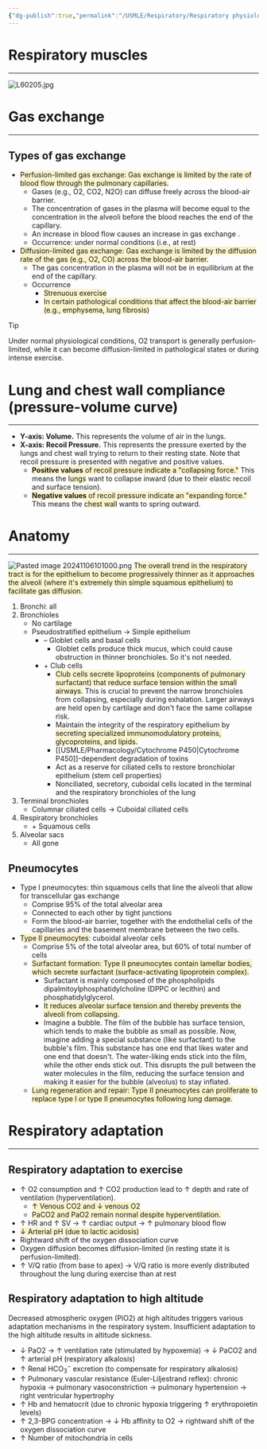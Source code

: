 ```yaml
---
{"dg-publish":true,"permalink":"/USMLE/Respiratory/Respiratory physiology/","tags":["t1"]}
---
```


# Respiratory muscles
---
![L60205.jpg](/img/user/appendix/L60205.jpg)

# Gas exchange
---
## Types of gas exchange 
- <span style="background:rgba(240, 200, 0, 0.2)">Perfusion-limited gas exchange: Gas exchange is limited by the rate of blood flow through the pulmonary capillaries.</span>
	- Gases (e.g., O2, CO2, N2O) can diffuse freely across the blood-air barrier.
	- The concentration of gases in the plasma will become equal to the concentration in the alveoli before the blood reaches the end of the capillary. 
	- An increase in blood flow causes an increase in gas exchange .
	- Occurrence: under normal conditions (i.e., at rest)
- <span style="background:rgba(240, 200, 0, 0.2)">Diffusion-limited gas exchange: Gas exchange is limited by the diffusion rate of the gas (e.g., O2, CO) across the blood-air barrier.</span> 
	- The gas concentration in the plasma will not be in equilibrium at the end of the capillary.
	- Occurrence
		- <span style="background:rgba(240, 200, 0, 0.2)">Strenuous exercise</span>
		- <span style="background:rgba(240, 200, 0, 0.2)">In certain pathological conditions that affect the blood-air barrier (e.g., emphysema, lung fibrosis)</span>

>[!tip] 
>Under normal physiological conditions, O2 transport is generally perfusion-limited, while it can become diffusion-limited in pathological states or during intense exercise.

# Lung and chest wall compliance (pressure-volume curve)
---
- **Y-axis: Volume.** This represents the volume of air in the lungs.
- **X-axis: Recoil Pressure.** This represents the pressure exerted by the lungs and chest wall trying to return to their resting state. Note that recoil pressure is presented with negative and positive values.
    - <span style="background:rgba(240, 200, 0, 0.2)">**Positive values** of recoil pressure indicate a "collapsing force."</span> This means the <span style="background:rgba(240, 200, 0, 0.2)">lungs</span> want to collapse inward (due to their elastic recoil and surface tension).
    - <span style="background:rgba(240, 200, 0, 0.2)">**Negative values** of recoil pressure indicate an "expanding force."</span> This means the <span style="background:rgba(240, 200, 0, 0.2)">chest wall</span> wants to spring outward.

<style> .container {font-family: sans-serif; text-align: center;} .button-wrapper button {z-index: 1;height: 40px; width: 100px; margin: 10px;padding: 5px;} .excalidraw .App-menu_top .buttonList { display: flex;} .excalidraw-wrapper { height: 800px; margin: 50px; position: relative;} :root[dir="ltr"] .excalidraw .layer-ui__wrapper .zen-mode-transition.App-menu_bottom--transition-left {transform: none;} </style><script src="https://cdn.jsdelivr.net/npm/react@17/umd/react.production.min.js"></script><script src="https://cdn.jsdelivr.net/npm/react-dom@17/umd/react-dom.production.min.js"></script><script type="text/javascript" src="https://cdn.jsdelivr.net/npm/@excalidraw/excalidraw@0/dist/excalidraw.production.min.js"></script><div id="Drawing_2025-04-17_1109.49.excalidraw.md1"></div><script>(function(){const InitialData={"type":"excalidraw","version":2,"source":"https://github.com/zsviczian/obsidian-excalidraw-plugin/releases/tag/2.8.3","elements":[{"id":"GmCFRhO09VGcYm5sJz3_t","type":"image","x":-370.50006103515625,"y":-346.88756561279297,"width":563.199951171875,"height":563.199951171875,"angle":0,"strokeColor":"transparent","backgroundColor":"transparent","fillStyle":"solid","strokeWidth":2,"strokeStyle":"solid","roughness":1,"opacity":100,"groupIds":[],"frameId":null,"index":"a0","roundness":null,"seed":683377049,"version":150,"versionNonce":1928811961,"isDeleted":false,"boundElements":[],"updated":1744859402647,"link":null,"locked":false,"status":"pending","fileId":"a971bd3f45374f562d1f6e3a9a4bd30da9075166","scale":[1,1],"crop":null},{"id":"0zJeFcds","type":"text","x":184.3001708984375,"y":-68.88756561279297,"width":435.43951416015625,"height":54,"angle":0,"strokeColor":"#1e1e1e","backgroundColor":"transparent","fillStyle":"solid","strokeWidth":2,"strokeStyle":"solid","roughness":1,"opacity":100,"groupIds":[],"frameId":null,"index":"a1","roundness":null,"seed":1285608505,"version":203,"versionNonce":1105708471,"isDeleted":false,"boundElements":[{"id":"HfNxAXWMP-HSEnKfdEMxj","type":"arrow"}],"updated":1744872714756,"link":null,"locked":false,"text":"③ + Lung compliance = - Chest wall compliance\nLung at rest","rawText":"③ + Lung compliance = - Chest wall compliance\nLung at rest","fontSize":20,"fontFamily":6,"textAlign":"left","verticalAlign":"top","containerId":null,"originalText":"③ + Lung compliance = - Chest wall compliance\nLung at rest","autoResize":true,"lineHeight":1.35},{"id":"868NF5ZN","type":"text","x":184.3001708984375,"y":112.71247100830078,"width":475.01947021484375,"height":27,"angle":0,"strokeColor":"#1e1e1e","backgroundColor":"transparent","fillStyle":"solid","strokeWidth":2,"strokeStyle":"solid","roughness":1,"opacity":100,"groupIds":[],"frameId":null,"index":"a2","roundness":null,"seed":1845782423,"version":311,"versionNonce":237150873,"isDeleted":false,"boundElements":[{"id":"wSOYGQKmycwymtxFtRpIO","type":"arrow"},{"id":"10AFvBmfOcQIkBUof292i","type":"arrow"}],"updated":1744872338267,"link":null,"locked":false,"text":"① 0 Lung compliance & (-Inf) Chest wall compliance","rawText":"① 0 Lung compliance & (-Inf) Chest wall compliance","fontSize":20,"fontFamily":6,"textAlign":"left","verticalAlign":"top","containerId":null,"originalText":"① 0 Lung compliance & (-Inf) Chest wall compliance","autoResize":true,"lineHeight":1.35},{"id":"tHh41Rbz","type":"text","x":184.3001708984375,"y":20.71247100830078,"width":454.69293212890625,"height":27,"angle":0,"strokeColor":"#1e1e1e","backgroundColor":"transparent","fillStyle":"solid","strokeWidth":2,"strokeStyle":"solid","roughness":1,"opacity":100,"groupIds":[],"frameId":null,"index":"a3","roundness":null,"seed":4822583,"version":369,"versionNonce":665263225,"isDeleted":false,"boundElements":[{"id":"prgfNMBhxHMKmQBTG1ZfU","type":"arrow"},{"id":"10AFvBmfOcQIkBUof292i","type":"arrow"}],"updated":1744872325038,"link":null,"locked":false,"text":"② ↑ Lung compliance & ↑↑↑ Chest wall compliance","rawText":"② ↑ Lung compliance & ↑↑↑ Chest wall compliance","fontSize":20,"fontFamily":6,"textAlign":"left","verticalAlign":"top","containerId":null,"originalText":"② ↑ Lung compliance & ↑↑↑ Chest wall compliance","autoResize":true,"lineHeight":1.35},{"id":"HfNxAXWMP-HSEnKfdEMxj","type":"arrow","x":174.7000732421875,"y":-42.40969281009951,"width":250.40008544921875,"height":35.92215161136904,"angle":0,"strokeColor":"#f08c00","backgroundColor":"transparent","fillStyle":"solid","strokeWidth":2,"strokeStyle":"dashed","roughness":1,"opacity":100,"groupIds":[],"frameId":null,"index":"a5","roundness":{"type":2},"seed":347996985,"version":153,"versionNonce":794702871,"isDeleted":false,"boundElements":[],"updated":1744872695324,"link":null,"locked":false,"points":[[0,0],[-128.00006103515625,35.92215161136904],[-250.40008544921875,8.722200439494038]],"lastCommittedPoint":null,"startBinding":{"elementId":"0zJeFcds","focus":0.7300414159989653,"gap":9.60009765625,"fixedPoint":null},"endBinding":null,"startArrowhead":null,"endArrowhead":"arrow","elbowed":false},{"id":"prgfNMBhxHMKmQBTG1ZfU","type":"arrow","x":175.5,"y":36.71247100830078,"width":228,"height":4.79998779296875,"angle":0,"strokeColor":"#f08c00","backgroundColor":"transparent","fillStyle":"solid","strokeWidth":2,"strokeStyle":"dashed","roughness":1,"opacity":100,"groupIds":[],"frameId":null,"index":"a6","roundness":{"type":2},"seed":1375588407,"version":91,"versionNonce":1900682553,"isDeleted":false,"boundElements":[],"updated":1744872338267,"link":null,"locked":false,"points":[[0,0],[-228,4.79998779296875]],"lastCommittedPoint":null,"startBinding":{"elementId":"tHh41Rbz","focus":0.1351561042912369,"gap":8.8001708984375,"fixedPoint":null},"endBinding":null,"startArrowhead":null,"endArrowhead":"arrow","elbowed":false},{"id":"wSOYGQKmycwymtxFtRpIO","type":"arrow","x":176.300048828125,"y":119.71606727103419,"width":248.800048828125,"height":15.20001220703125,"angle":0,"strokeColor":"#f08c00","backgroundColor":"transparent","fillStyle":"solid","strokeWidth":2,"strokeStyle":"dashed","roughness":1,"opacity":100,"groupIds":[],"frameId":null,"index":"a7","roundness":{"type":2},"seed":167061241,"version":140,"versionNonce":918873977,"isDeleted":false,"boundElements":[],"updated":1744872338267,"link":null,"locked":false,"points":[[0,0],[-128.00006103515625,-3.00359626273341],[-248.800048828125,12.19641594429784]],"lastCommittedPoint":null,"startBinding":{"elementId":"868NF5ZN","focus":0.038555007562507175,"gap":8.0001220703125,"fixedPoint":null},"endBinding":null,"startArrowhead":null,"endArrowhead":"arrow","elbowed":false},{"id":"10AFvBmfOcQIkBUof292i","type":"arrow","x":410.46301642674104,"y":103.11249542236328,"width":0.1489454449222194,"height":43.20001220703126,"angle":0,"strokeColor":"#1e1e1e","backgroundColor":"transparent","fillStyle":"solid","strokeWidth":2,"strokeStyle":"solid","roughness":1,"opacity":100,"groupIds":[],"frameId":null,"index":"a8","roundness":{"type":2},"seed":857287609,"version":121,"versionNonce":1214516761,"isDeleted":false,"boundElements":[],"updated":1744872338267,"link":null,"locked":false,"points":[[0,0],[-0.1489454449222194,-43.20001220703126]],"lastCommittedPoint":null,"startBinding":{"elementId":"868NF5ZN","focus":-0.04829305792566231,"gap":9.5999755859375,"fixedPoint":null},"endBinding":{"elementId":"tHh41Rbz","focus":0.0062498611422245895,"gap":12.20001220703125,"fixedPoint":null},"startArrowhead":null,"endArrowhead":"arrow","elbowed":false},{"id":"-wqoatL1CahYJFUOksfm1","type":"arrow","x":408.21197485985,"y":13.88868595535169,"width":0.7999267578125,"height":43.20001220703126,"angle":0,"strokeColor":"#1e1e1e","backgroundColor":"transparent","fillStyle":"solid","strokeWidth":2,"strokeStyle":"solid","roughness":1,"opacity":100,"groupIds":[],"frameId":null,"index":"a9","roundness":{"type":2},"seed":787034329,"version":168,"versionNonce":1101796887,"isDeleted":false,"boundElements":[],"updated":1744872328645,"link":null,"locked":false,"points":[[0,0],[-0.7999267578125,-43.20001220703126]],"lastCommittedPoint":null,"startBinding":null,"endBinding":null,"startArrowhead":null,"endArrowhead":"arrow","elbowed":false}],"appState":{"theme":"light","viewBackgroundColor":"#ffffff","currentItemStrokeColor":"#1e1e1e","currentItemBackgroundColor":"transparent","currentItemFillStyle":"solid","currentItemStrokeWidth":2,"currentItemStrokeStyle":"solid","currentItemRoughness":1,"currentItemOpacity":100,"currentItemFontFamily":6,"currentItemFontSize":28,"currentItemTextAlign":"left","currentItemStartArrowhead":null,"currentItemEndArrowhead":"arrow","currentItemArrowType":"round","scrollX":397.60045314556316,"scrollY":480.0569035215858,"zoom":{"value":1.236139},"currentItemRoundness":"round","gridSize":20,"gridStep":5,"gridModeEnabled":false,"gridColor":{"Bold":"rgba(217, 217, 217, 0.5)","Regular":"rgba(230, 230, 230, 0.5)"},"currentStrokeOptions":null,"frameRendering":{"enabled":true,"clip":true,"name":true,"outline":true},"objectsSnapModeEnabled":false,"activeTool":{"type":"selection","customType":null,"locked":false,"lastActiveTool":null}},"files":{}};InitialData.scrollToContent=true;App=()=>{const e=React.useRef(null),t=React.useRef(null),[n,i]=React.useState({width:void 0,height:void 0});return React.useEffect(()=>{i({width:t.current.getBoundingClientRect().width,height:t.current.getBoundingClientRect().height});const e=()=>{i({width:t.current.getBoundingClientRect().width,height:t.current.getBoundingClientRect().height})};return window.addEventListener("resize",e),()=>window.removeEventListener("resize",e)},[t]),React.createElement(React.Fragment,null,React.createElement("div",{className:"excalidraw-wrapper",ref:t},React.createElement(ExcalidrawLib.Excalidraw,{ref:e,width:n.width,height:n.height,initialData:InitialData,viewModeEnabled:!0,zenModeEnabled:!0,gridModeEnabled:!1})))},excalidrawWrapper=document.getElementById("Drawing_2025-04-17_1109.49.excalidraw.md1");ReactDOM.render(React.createElement(App),excalidrawWrapper);})();</script>
# Anatomy
---
![Pasted image 20241106101000.png](/img/user/appendix/Pasted%20image%2020241106101000.png)
<span style="background:rgba(240, 200, 0, 0.2)">The overall trend in the respiratory tract is for the epithelium to become progressively thinner as it approaches the alveoli (where it's extremely thin simple squamous epithelium) to facilitate gas diffusion.</span>
1. Bronchi: all
2. Bronchioles
	- No cartilage
	- Pseudostratified epithelium → Simple epithelium
		- &ndash; Globlet cells and basal cells
			- Globlet cells produce thick mucus, which could cause obstruction in thinner bronchioles. So it's not needed.
		- &#43; Club cells
			- <span style="background:rgba(240, 200, 0, 0.2)">Club cells secrete lipoproteins (components of pulmonary surfactant) that reduce surface tension within the small airways.</span> This is crucial to prevent the narrow bronchioles from collapsing, especially during exhalation. Larger airways are held open by cartilage and don't face the same collapse risk.
			- Maintain the integrity of the respiratory epithelium by <span style="background:rgba(240, 200, 0, 0.2)">secreting specialized immunomodulatory proteins, glycoproteins, and lipids.</span>
			- [[USMLE/Pharmacology/Cytochrome P450\|Cytochrome P450]]-dependent degradation of toxins
			- Act as a reserve for ciliated cells to restore bronchiolar epithelium (stem cell properties) 
			- Nonciliated, secretory, cuboidal cells located in the terminal and the respiratory bronchioles of the lung
3. Terminal bronchioles
	- Columnar ciliated cells → Cuboidal ciliated cells
4. Respiratory bronchioles
	- &#43; Squamous cells
5. Alveolar sacs
	- All gone

## Pneumocytes
- Type I pneumocytes: thin squamous cells that line the alveoli that allow for transcellular gas exchange
	- Comprise 95% of the total alveolar area
	- Connected to each other by tight junctions
	- Form the blood-air barrier, together with the endothelial cells of the capillaries and the basement membrane between the two cells.
- <span style="background:rgba(240, 200, 0, 0.2)">Type II pneumocytes</span>: cuboidal alveolar cells 
	- Comprise 5% of the total alveolar area, but 60% of total number of cells
	- <span style="background:rgba(240, 200, 0, 0.2)">Surfactant formation: Type II pneumocytes contain lamellar bodies, which secrete surfactant (surface-activating lipoprotein complex).</span>
		- Surfactant is mainly composed of the phospholipids dipalmitoylphosphatidylcholine (DPPC or lecithin) and phosphatidylglycerol.
		- <span style="background:rgba(240, 200, 0, 0.2)">It reduces alveolar surface tension and thereby prevents the alveoli from collapsing.</span>
		- Imagine a bubble. The film of the bubble has surface tension, which tends to make the bubble as small as possible. Now, imagine adding a special substance (like surfactant) to the bubble's film. This substance has one end that likes water and one end that doesn't. The water-liking ends stick into the film, while the other ends stick out. This disrupts the pull between the water molecules in the film, reducing the surface tension and making it easier for the bubble (alveolus) to stay inflated.
	- <span style="background:rgba(240, 200, 0, 0.2)">Lung regeneration and repair: Type II pneumocytes can proliferate to replace type I or type II pneumocytes following lung damage.</span>
# Respiratory adaptation
---
## Respiratory adaptation to exercise
- ↑ O2 consumption and ↑ CO2 production lead to ↑ depth and rate of ventilation (hyperventilation).
	- <span style="background:rgba(240, 200, 0, 0.2)">↑ Venous CO2 and ↓ venous O2</span>
	- <span style="background:rgba(240, 200, 0, 0.2)">PaCO2 and PaO2 remain normal despite hyperventilation. </span>
- ↑ HR and ↑ SV → ↑ cardiac output → ↑ pulmonary blood flow
- <span style="background:rgba(240, 200, 0, 0.2)">↓ Arterial pH (due to lactic acidosis)</span>
- Rightward shift of the oxygen dissociation curve
- Oxygen diffusion becomes diffusion-limited (in resting state it is perfusion-limited).
- ↑ V/Q ratio (from base to apex) → V/Q ratio is more evenly distributed throughout the lung during exercise than at rest 
## Respiratory adaptation to high altitude
Decreased atmospheric oxygen (PiO2) at high altitudes triggers various adaptation mechanisms in the respiratory system. Insufficient adaptation to the high altitude results in altitude sickness.
- ↓ PaO2 → ↑ ventilation rate (stimulated by hypoxemia) → ↓ PaCO2 and ↑ arterial pH (respiratory alkalosis)
- ↑ Renal HCO<sub>3</sub><sup>−</sup> excretion (to compensate for respiratory alkalosis)
- ↑ Pulmonary vascular resistance (Euler-Liljestrand reflex): chronic hypoxia → pulmonary vasoconstriction → pulmonary hypertension → right ventricular hypertrophy
- ↑ Hb and hematocrit (due to chronic hypoxia triggering ↑ erythropoietin levels)
- ↑ 2,3-BPG concentration → ↓ Hb affinity to O2 → rightward shift of the oxygen dissociation curve
- ↑ Number of mitochondria in cells
